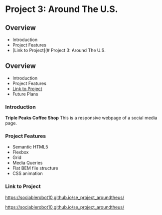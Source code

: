 # Project 3: Around The U.S.

## Overview

* Introduction
* Project Features
* [Link to Project](# Project 3: Around The U.S.

## Overview

* Introduction
* Project Features
* [Link to Project](#https://sociablerobot10.github.io/se_project_aroundtheus/)
* Future Plans

### Introduction

**Triple Peaks Coffee Shop**
This is a responsive webpage of a social media page.

### Project Features

- Semantic HTML5
- Flexbox
- Grid
- Media Queries
- Flat BEM file structure
- CSS animation

### Link to Project
https://sociablerobot10.github.io/se_project_aroundtheus/



https://sociablerobot10.github.io/se_project_aroundtheus/
